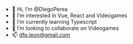 - 👋 Hi, I’m @DiegoPerea
- 👀 I’m interested in Vue, React and Videogames
- 🌱 I’m currently learning Typescript
- 💞️ I’m looking to collaborate on Videogames
- 📫 dfp.leon@gmail.com

<!---
DiegoPerea/DiegoPerea is a ✨ special ✨ repository because its `README.md` (this file) appears on your GitHub profile.
You can click the Preview link to take a look at your changes.
--->
